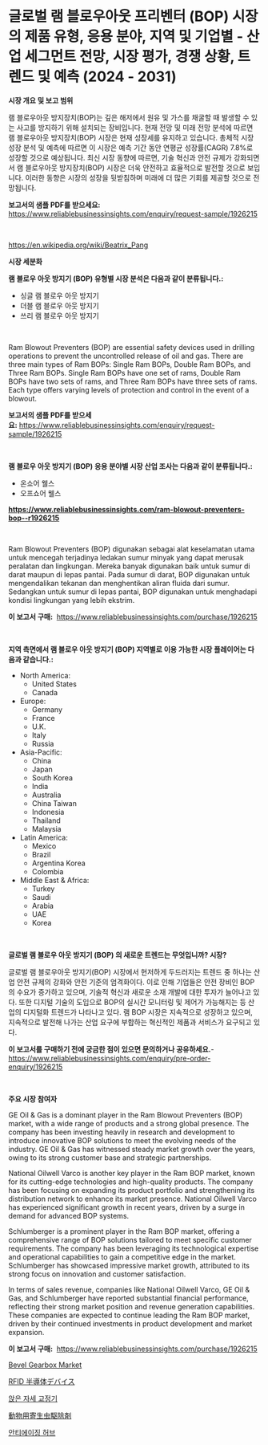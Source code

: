 <p><h1>글로벌 램 블로우아웃 프리벤터 (BOP) 시장의 제품 유형, 응용 분야, 지역 및 기업별 - 산업 세그먼트 전망, 시장 평가, 경쟁 상황, 트렌드 및 예측 (2024 - 2031)</h1></p><p><strong>시장 개요 및 보고 범위</strong></p>
<p><p>램 블로우아웃 방지장치(BOP)는 깊은 해저에서 원유 및 가스를 채굴할 때 발생할 수 있는 사고를 방지하기 위해 설치되는 장비입니다. 현재 전망 및 미래 전망 분석에 따르면 램 블로우아웃 방지장치(BOP) 시장은 현재 성장세를 유지하고 있습니다. 총체적 시장 성장 분석 및 예측에 따르면 이 시장은 예측 기간 동안 연평균 성장률(CAGR) 7.8%로 성장할 것으로 예상됩니다. 최신 시장 동향에 따르면, 기술 혁신과 안전 규제가 강화되면서 램 블로우아웃 방지장치(BOP) 시장은 더욱 안전하고 효율적으로 발전할 것으로 보입니다. 이러한 동향은 시장의 성장을 뒷받침하며 미래에 더 많은 기회를 제공할 것으로 전망됩니다.</p></p>
<p><strong>보고서의 샘플 PDF를 받으세요:</strong> <a href="https://www.reliablebusinessinsights.com/enquiry/request-sample/1926215">https://www.reliablebusinessinsights.com/enquiry/request-sample/1926215</a></p>
<p>&nbsp;</p>
<p><a href="https://en.wikipedia.org/wiki/Beatrix_Pang">https://en.wikipedia.org/wiki/Beatrix_Pang</a></p>
<p><strong>시장 세분화</strong></p>
<p><strong>램 블로우 아웃 방지기 (BOP) 유형별 시장 분석은 다음과 같이 분류됩니다.:</strong></p>
<p><ul><li>싱글 램 블로우 아웃 방지기</li><li>더블 램 블로우 아웃 방지기</li><li>쓰리 램 블로우 아웃 방지기</li></ul></p>
<p>&nbsp;</p>
<p><p>Ram Blowout Preventers (BOP) are essential safety devices used in drilling operations to prevent the uncontrolled release of oil and gas. There are three main types of Ram BOPs: Single Ram BOPs, Double Ram BOPs, and Three Ram BOPs. Single Ram BOPs have one set of rams, Double Ram BOPs have two sets of rams, and Three Ram BOPs have three sets of rams. Each type offers varying levels of protection and control in the event of a blowout.</p></p>
<p><strong>보고서의 샘플 PDF를 받으세요:</strong>&nbsp;<a href="https://www.reliablebusinessinsights.com/enquiry/request-sample/1926215">https://www.reliablebusinessinsights.com/enquiry/request-sample/1926215</a></p>
<p>&nbsp;</p>
<p><strong> 램 블로우 아웃 방지기 (BOP) 응용 분야별 시장 산업 조사는 다음과 같이 분류됩니다.:</strong></p>
<p><ul><li>온쇼어 웰스</li><li>오프쇼어 웰스</li></ul></p>
<p><strong><a href="https://www.reliablebusinessinsights.com/ram-blowout-preventers-bop--r1926215">https://www.reliablebusinessinsights.com/ram-blowout-preventers-bop--r1926215</a></strong></p>
<p>&nbsp;</p>
<p><p>Ram Blowout Preventers (BOP) digunakan sebagai alat keselamatan utama untuk mencegah terjadinya ledakan sumur minyak yang dapat merusak peralatan dan lingkungan. Mereka banyak digunakan baik untuk sumur di darat maupun di lepas pantai. Pada sumur di darat, BOP digunakan untuk mengendalikan tekanan dan menghentikan aliran fluida dari sumur. Sedangkan untuk sumur di lepas pantai, BOP digunakan untuk menghadapi kondisi lingkungan yang lebih ekstrim.</p></p>
<p><strong>이 보고서 구매:</strong>&nbsp; <a href="https://www.reliablebusinessinsights.com/purchase/1926215">https://www.reliablebusinessinsights.com/purchase/1926215</a></p>
<p>&nbsp;</p>
<p><strong>지역 측면에서 램 블로우 아웃 방지기 (BOP) 지역별로 이용 가능한 시장 플레이어는 다음과 같습니다.:</strong></p>
<p><ul>
    <li>
        North America:
        <ul>
            <li>United States</li>
            <li>Canada</li>
        </ul>
    </li>
    <li>
        Europe:
        <ul>
            <li>Germany</li>
            <li>France</li>
            <li>U.K.</li>
            <li>Italy</li>
            <li>Russia</li>
        </ul>
    </li>
    <li>
        Asia-Pacific:
        <ul>
            <li>China</li>
            <li>Japan</li>
            <li>South Korea</li>
            <li>India</li>
            <li>Australia</li>
            <li>China Taiwan</li>
            <li>Indonesia</li>
            <li>Thailand</li>
            <li>Malaysia</li>
        </ul>
    </li>
    <li>
        Latin America:
        <ul>
            <li>Mexico</li>
            <li>Brazil</li>
            <li>Argentina Korea</li>
            <li>Colombia</li>
        </ul>
    </li>
    <li>
        Middle East & Africa:
        <ul>
            <li>Turkey</li>
            <li>Saudi</li>
            <li>Arabia</li>
            <li>UAE</li>
            <li>Korea</li>
        </ul>
    </li>
    </ul></p>
<p>&nbsp;</p>
<p><strong>글로벌 램 블로우 아웃 방지기 (BOP) 의 새로운 트렌드는 무엇입니까? 시장?</strong></p>
<p><p>글로벌 램 블로우아웃 방지기(BOP) 시장에서 현저하게 두드러지는 트렌드 중 하나는 산업 안전 규제의 강화와 안전 기준의 엄격화이다. 이로 인해 기업들은 안전 장비인 BOP의 수요가 증가하고 있으며, 기술적 혁신과 새로운 소재 개발에 대한 투자가 늘어나고 있다. 또한 디지털 기술의 도입으로 BOP의 실시간 모니터링 및 제어가 가능해지는 등 산업의 디지털화 트렌드가 나타나고 있다. 램 BOP 시장은 지속적으로 성장하고 있으며, 지속적으로 발전해 나가는 산업 요구에 부합하는 혁신적인 제품과 서비스가 요구되고 있다.</p></p>
<p><strong>이 보고서를 구매하기 전에 궁금한 점이 있으면 문의하거나 공유하세요.</strong>- <a href="https://www.reliablebusinessinsights.com/enquiry/pre-order-enquiry/1926215">https://www.reliablebusinessinsights.com/enquiry/pre-order-enquiry/1926215</a></p>
<p>&nbsp;</p>
<p><strong>주요 시장 참여자</strong></p>
<p><p>GE Oil & Gas is a dominant player in the Ram Blowout Preventers (BOP) market, with a wide range of products and a strong global presence. The company has been investing heavily in research and development to introduce innovative BOP solutions to meet the evolving needs of the industry. GE Oil & Gas has witnessed steady market growth over the years, owing to its strong customer base and strategic partnerships.</p><p>National Oilwell Varco is another key player in the Ram BOP market, known for its cutting-edge technologies and high-quality products. The company has been focusing on expanding its product portfolio and strengthening its distribution network to enhance its market presence. National Oilwell Varco has experienced significant growth in recent years, driven by a surge in demand for advanced BOP systems.</p><p>Schlumberger is a prominent player in the Ram BOP market, offering a comprehensive range of BOP solutions tailored to meet specific customer requirements. The company has been leveraging its technological expertise and operational capabilities to gain a competitive edge in the market. Schlumberger has showcased impressive market growth, attributed to its strong focus on innovation and customer satisfaction.</p><p>In terms of sales revenue, companies like National Oilwell Varco, GE Oil & Gas, and Schlumberger have reported substantial financial performance, reflecting their strong market position and revenue generation capabilities. These companies are expected to continue leading the Ram BOP market, driven by their continued investments in product development and market expansion.</p></p>
<p><strong>이 보고서 구매:</strong>&nbsp;&nbsp;<a href="https://www.reliablebusinessinsights.com/purchase/1926215">https://www.reliablebusinessinsights.com/purchase/1926215</a></p>
<p><p><a href="https://github.com/sifatuddin25/Market-Research-Report-List-1/blob/main/bevel-gearbox-market.md">Bevel Gearbox Market</a></p><p><a href="https://github.com/Fatimaklein1/Market-Research-Report-List-1/blob/main/3331067160623.md">RFID 半導体デバイス</a></p><p><a href="https://github.com/BrettWeberrt8767765/Market-Research-Report-List-2/blob/main/5645803172744.md">앉은 자세 교정기</a></p><p><a href="https://github.com/LenoraKris2023/Market-Research-Report-List-1/blob/main/5661450160624.md">動物用寄生虫駆除剤</a></p><p><a href="https://github.com/camron674/Market-Research-Report-List-2/blob/main/5379285172745.md">안티에이징 허브</a></p></p>